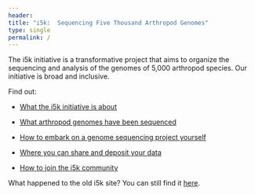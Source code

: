 ```yaml
---
header:
title: "i5k:  Sequencing Five Thousand Arthropod Genomes"
type: single
permalink: /
---
```


The i5k initiative is a transformative project that aims to organize the sequencing and analysis of the genomes of 5,000 arthropod species. Our initiative is broad and inclusive.

<!---
Read our latest [news and updates](news/_posts).
--->
Find out:

- [What the i5k initiative is about](about)

- [What arthropod genomes have been sequenced](Arthropod_genomes)

- [How to embark on a genome sequencing project yourself](learn)

- [Where you can share and deposit your data](share)

- [How to join the i5k community](http://i5k.github.io/community)

What happened to the old i5k site? You can still find it [here](http://www.arthropodgenomes.org/wiki/i5K).


